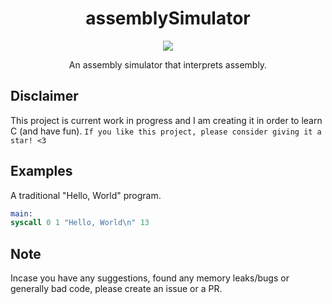 <h1 align="center">assemblySimulator</h1>

<p align="center">
  <a href="#"><img src="https://img.shields.io/codefactor/grade/github/adam757521/assemblySimulator?style=flat-square" /></a>
</p>

<p align="center">
   An assembly simulator that interprets assembly.
</p>

Disclaimer
-------------
This project is current work in progress and I am creating it in order to learn C (and have fun).
`If you like this project, please consider giving it a star! <3`

Examples
-------------
A traditional "Hello, World" program.
```asm
main:
syscall 0 1 "Hello, World\n" 13
```

Note
-------------
Incase you have any suggestions, found any memory leaks/bugs or generally bad code, please create an issue or a PR.
